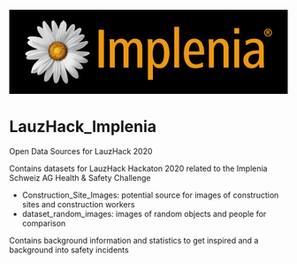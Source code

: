 ![alt text](logo.jpg "Implenia Logo")
# LauzHack_Implenia
Open Data Sources for LauzHack 2020

Contains datasets for LauzHack Hackaton 2020 related to the Implenia Schweiz AG Health & Safety Challenge
* Construction_Site_Images: potential source for images of construction sites and construction workers
* dataset_random_images: images of random objects and people for comparison

Contains background information and statistics to get inspired and a background into safety incidents

